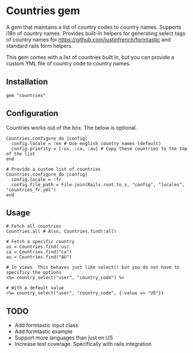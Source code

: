 # Countries gem

A gem that maintains a list of country codes to country names. Supports i18n of country names. Provides built-in
helpers for generating select tags of country names for https://github.com/justinfrench/formtastic and standard rails form helpers.

This gem comes with a list of countries built in, but you can provide a custom YML file of country code to country names.

## Installation

    gem "countries"
    
## Configuration

Countries works out of the box. The below is optional.

    Countries.configure do |config|
      config.locale = :en # Use english country names (default)
      config.priority = [:us, :ca, :au] # Copy these countries to the top of the list
    end
    
    # Provide a custom list of countries
    Countries.configure do |config|
      config.locale = :fr
      config.file_path = File.join(Rails.root.to_s, "config", "locales", "countries_fr.yml")
    end

## Usage

    # Fetch all countries
    Countries.all # Also, Countries.find(:all)
    
    # Fetch a specific country
    us = Countries.find(:us)
    ca = Countries.find("ca")
    au = Countries.find("AU")
    
    # In views. This behaves just like select() but you do not have to specificy the options
    <%= country_select("user", "country_code") %>
    
    # With a default value
    <%= country_select("user", "country_code", {:value => "US"})
    
## TODO

* Add formtastic input class
* Add formtastic example
* Support more languages than just en US
* Increase test coverage. Specifically with rails integration
